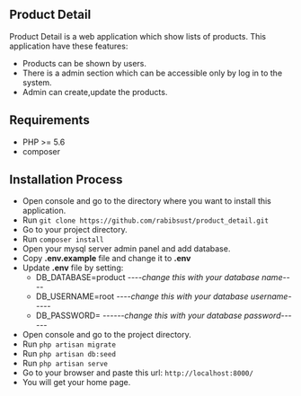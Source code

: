 ## Product Detail

Product Detail is a web application which show lists of products.
This application have these features:

- Products can be shown by users.
- There is a admin section which can be accessible only by log in to the system.
- Admin can create,update the products.

## Requirements
- PHP >= 5.6
- composer

## Installation Process

- Open console and go to the directory where you want to install this application.
- Run `git clone https://github.com/rabibsust/product_detail.git`
- Go to your project directory.
- Run `composer install`
- Open your mysql server admin panel and add database.
- Copy **.env.example** file and change it to **.env**
- Update **.env** file by setting:
  - DB_DATABASE=product   *----change this with your database name----*
  - DB_USERNAME=root      *----change this with your database username-----*
  - DB_PASSWORD=          *------change this with your database password------*
- Open console and go to the project directory.
- Run `php artisan migrate`
- Run `php artisan db:seed`
- Run `php artisan serve`
- Go to your browser and paste this url: `http://localhost:8000/`
- You will get your home page.
